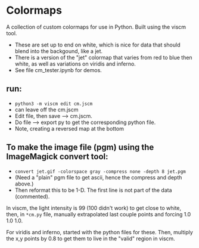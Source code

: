 # Colormaps

A collection of custom colormaps for use in Python. Built using the viscm tool.
* These are set up to end on white, which is nice for data that should blend into the backgound, like a jet.
* There is a version of the "jet" colormap that varies from red to blue then white, as well as variations on viridis and inferno.
* See file cm_tester.ipynb for demos.

## run: 
* `python3 -m viscm edit cm.jscm`
* can leave off the cm.jscm
* Edit file, then save --> cm.jscm.
* Do file --> export py to get the corresponding python file.
* Note, creating a reversed map at the bottom

## To make the image file (pgm) using the ImageMagick convert tool:
* `convert jet.gif -colorspace gray -compress none -depth 8 jet.pgm`
* (Need a "plain" pgm file to get ascii, hence the compress and depth above.)
* Then reformat this to be 1-D. The first line is not part of the data (commented).

In viscm, the light intensity is 99 (100 didn't work) to get close to white, 
then, in `*cm.py` file, manually extrapolated last couple points and forcing 1.0 1.0 1.0.

For viridis and inferno, started with the python files for these. 
Then, multiply the x,y points by 0.8 to get them to live in the "valid" region in viscm.

